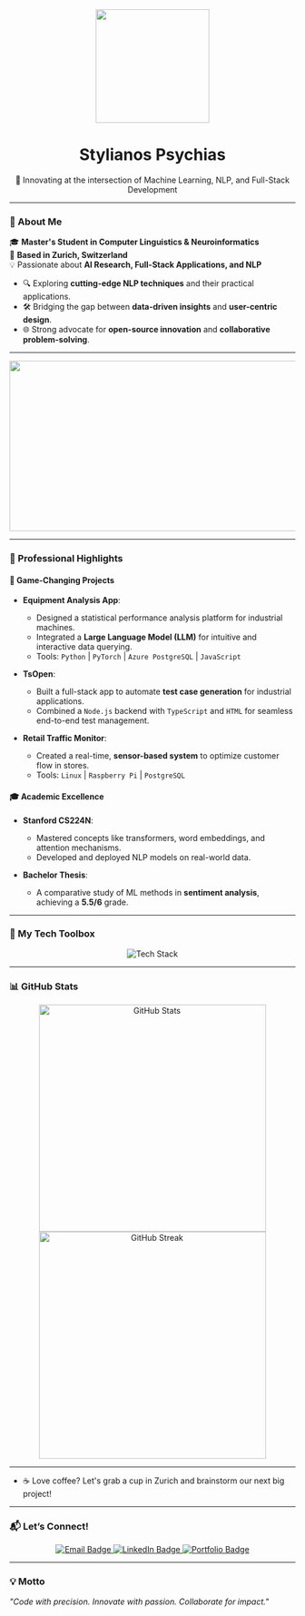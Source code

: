 <div id="header" align="center">
  <img src="https://media.giphy.com/media/VTtANKl0beDFQRLDTh/giphy.gif" width="200"/>
  <h1>Stylianos Psychias</h1>
  <p align="center">🚀 Innovating at the intersection of Machine Learning, NLP, and Full-Stack Development</p>
</div>

---

### 🧩 About Me

🎓 **Master's Student in Computer Linguistics & Neuroinformatics**  
📍 **Based in Zurich, Switzerland**  
💡 Passionate about **AI Research, Full-Stack Applications, and NLP**  

- 🔍 Exploring **cutting-edge NLP techniques** and their practical applications.  
- 🛠️ Bridging the gap between **data-driven insights** and **user-centric design**.  
- 🌐 Strong advocate for **open-source innovation** and **collaborative problem-solving**.  

---

<div align="center">
  <img src="https://media.giphy.com/media/R03zWv5p1oNSQd91EP/giphy.gif" width="600" height="300"/>
</div>

---

### 💼 Professional Highlights

#### 🚀 **Game-Changing Projects**
- **Equipment Analysis App**:  
  - Designed a statistical performance analysis platform for industrial machines.
  - Integrated a **Large Language Model (LLM)** for intuitive and interactive data querying.
  - Tools: `Python` | `PyTorch` | `Azure PostgreSQL` | `JavaScript`
  
- **TsOpen**:  
  - Built a full-stack app to automate **test case generation** for industrial applications.
  - Combined a `Node.js` backend with `TypeScript` and `HTML` for seamless end-to-end test management.

- **Retail Traffic Monitor**:  
  - Created a real-time, **sensor-based system** to optimize customer flow in stores.
  - Tools: `Linux` | `Raspberry Pi` | `PostgreSQL`

#### 🎓 **Academic Excellence**
- **Stanford CS224N**:  
  - Mastered concepts like transformers, word embeddings, and attention mechanisms.
  - Developed and deployed NLP models on real-world data.

- **Bachelor Thesis**:  
  - A comparative study of ML methods in **sentiment analysis**, achieving a **5.5/6** grade.  

---

### 🔧 My Tech Toolbox

<div align="center">
  <img src="https://skillicons.dev/icons?i=python,typescript,react,linux,postgresql,azure,html,css,js" alt="Tech Stack"/>
</div>

---

### 📊 GitHub Stats

<div align="center">
  <img src="https://github-readme-stats.vercel.app/api?username=psychias&show_icons=true&theme=radical" alt="GitHub Stats" width="400"/>
  <img src="https://github-readme-streak-stats.herokuapp.com/?user=psychias&theme=radical" alt="GitHub Streak" width="400"/>
</div>

---


- ☕ Love coffee? Let's grab a cup in Zurich and brainstorm our next big project!  

---

### 📬 Let’s Connect!

<div id="contact" align="center">
  <a href="mailto:stelios.psychias@gmail.com">
    <img src="https://img.shields.io/badge/Email-D14836?style=for-the-badge&logo=gmail&logoColor=white" alt="Email Badge"/>
  </a>
  <a href="https://www.linkedin.com/in/stylianos-psychias/">
    <img src="https://img.shields.io/badge/LinkedIn-0077B5?style=for-the-badge&logo=linkedin&logoColor=white" alt="LinkedIn Badge"/>
  </a>
  <a href="https://psychias.github.io/">
    <img src="https://img.shields.io/badge/Portfolio-100000?style=for-the-badge&logo=github&logoColor=white&color=black" alt="Portfolio Badge"/>
  </a>
</div>

---

### 💡 Motto
*"Code with precision. Innovate with passion. Collaborate for impact."*

